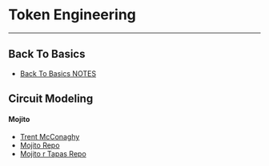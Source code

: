 # Token Engineering

---

## Back To Basics
- [Back To Basics NOTES](/blokchain/tools/token_engineering/back-to-basics_token-engineering.md)

## Circuit Modeling

#### Mojito
- [Trent McConaghy](http://www.trent.st/)
- [Mojito Repo](https://github.com/trentmc/mojito)
- [Mojito r Tapas Repo](https://github.com/trentmc/mojito_r_tapas)
